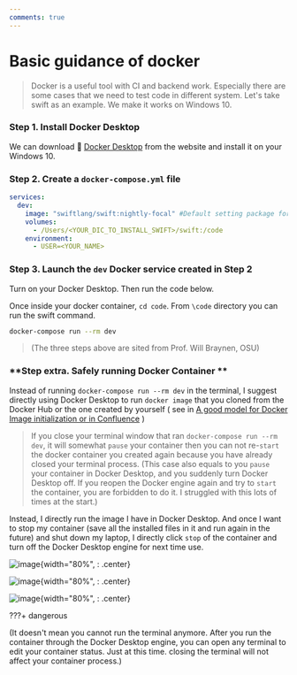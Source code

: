 ```yaml
---
comments: true
---
```


# **Basic guidance of docker** 

> Docker is a useful tool with CI and backend work. Especially there are some cases that we need to test code in different system. Let's take swift as an example. We make it works on Windows 10.

### **Step 1. Install Docker Desktop**

We can download :whale: [Docker Desktop](https://docs.docker.com/get-docker/) from the website and install it on your Windows 10.

### **Step 2. Create a `docker-compose.yml` file**

```yaml title="docker-compose.yml"
services:
  dev:
    image: "swiftlang/swift:nightly-focal" #Default setting package for your system
    volumes:
      - /Users/<YOUR_DIC_TO_INSTALL_SWIFT>/swift:/code
    environment:
      - USER=<YOUR_NAME>
```

### **Step 3. Launch the `dev` Docker service created in Step 2**

Turn on your Docker Desktop. Then run the code below. 

Once inside your docker container, `cd code`.  From `\code` directory you can run the swift command.

```bash title="Git Bash"
docker-compose run --rm dev
```

> (The three steps above are sited from Prof. Will Braynen, OSU)

### **Step extra. Safely running Docker Container **

Instead of running `docker-compose run --rm dev` in the terminal, I suggest directly using Docker Desktop to run `docker image` that you cloned from the Docker Hub or the one created by yourself ( see in [A good model for Docker Image initialization or in Confluence](https://yuantianle.github.io/2_Software_Engineering/Docker/A_good_model_for_Docker_Image_initialization/) )

>If you close your terminal window that ran `docker-compose run --rm dev`, it will somewhat `pause` your container then you can not re-`start` the docker container you created again because you have already closed your terminal process. (This case also equals to you `pause` your container in Docker Desktop, and you suddenly turn Docker Desktop off. If you reopen the Docker engine again and try to `start` the container, you are forbidden to do it. I struggled with this lots of times at the start.)

Instead, I directly run the image I have in Docker Desktop. And once I want to stop my container (save all the installed files in it and run again in the future) and shut down my laptop, I directly click `stop` of the container and turn off the Docker Desktop engine for next time use. 

![image](https://user-images.githubusercontent.com/61530469/201456350-c497ecf8-e888-4d4c-9a6a-e202914c8e81.png){width="80%", : .center}

![image](https://user-images.githubusercontent.com/61530469/201456354-dddf4c89-c0aa-4df6-9c82-8c83cd657cd7.png){width="80%", : .center}

![image](https://user-images.githubusercontent.com/61530469/201456359-757131cf-482b-4292-830f-9631b401f514.png){width="80%", : .center}

???+ dangerous

  (It doesn't mean you cannot run the terminal anymore. After you run the container through the Docker Desktop engine, you can open any terminal to edit your container status. Just at this time. closing the terminal will not affect your container process.)
